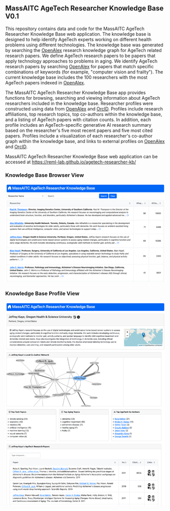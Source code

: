 ## MassAITC AgeTech Researcher Knowledge Base V0.1

This repository contains data and code for the MassAITC AgeTech Researcher Knowledge Base web application. The knowledge base is designed to help identify AgeTech experts working on different health problems using different technologies. The knowledge base was generated by searching the [OpenAlex](https://openalex.org) research knowledge graph for AgeTech related research papers. We define AgeTech research papers to be papers that apply technology approaches to problems in aging. We identify AgeTech research papers by searching [OpenAlex](https://openalex.org) for papers that match specific combinations of keywords (for example, "computer vision and frailty"). The current knowledge base includes the 100 researchers with the most AgeTech papers indexed in [OpenAlex](https://openalex.org).

The MassAITC AgeTech Researcher Knowledge Base app provides functions for browsing, searching and viewing information about AgeTech researchers included in the knowledge base. Researcher profiles were constructed using data from [OpenAlex](https://openalex.org) and [OrcID](https://orcid.org/). Profiles include research affiliations, top research topics, top co-authors within the knowledge base, and a listing of AgeTech papers with citation counts. In addition, each profile includes an AgeTech-specific generative AI research summary based on the researcher's five most recent papers and five most cited papers. Profiles include a visualization of each researcher's co-author graph within the knowledge base, and links to external profiles on [OpenAlex](https://openalex.org) and [OrcID](https://orcid.org/).

MassAITC AgeTech Researcher Knowledge Base web application can be accessed at https://reml-lab.github.io/agetech-researcher-kb/

### Knowledge Base Browser View

![Knowledge Base Viewer UI](https://github.com/reml-lab/agetech-researcher-kb/blob/main/img/ui-browser.png?raw=true)

### Knowledge Base Profile View

![Knowledge Base Viewer UI](https://github.com/reml-lab/agetech-researcher-kb/blob/main/img/ui-profile.png?raw=true)